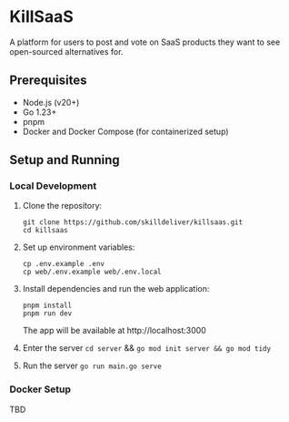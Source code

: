 # KillSaaS

A platform for users to post and vote on SaaS products they want to see open-sourced alternatives for.

## Prerequisites

- Node.js (v20+)
- Go 1.23+ 
- pnpm
- Docker and Docker Compose (for containerized setup)

## Setup and Running

### Local Development

1. Clone the repository:
   ```
   git clone https://github.com/skilldeliver/killsaas.git
   cd killsaas
   ```

2. Set up environment variables:
   ```
   cp .env.example .env
   cp web/.env.example web/.env.local
   ```

3. Install dependencies and run the web application:
   ```
   pnpm install
   pnpm run dev
   ```
   The app will be available at http://localhost:3000
4. Enter the server `cd server` && `go mod init server && go mod tidy`
5. Run the server `go run main.go serve`

### Docker Setup

TBD
